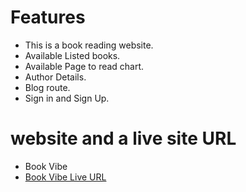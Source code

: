# Features
- This is a book reading website.
- Available Listed books.
- Available Page to read chart.
- Author Details.
- Blog route.
- Sign in and Sign Up.

# website and a live site URL
- Book Vibe
- [Book Vibe Live URL](https://b9a8-book-vibe-m-nazmul.netlify.app/)
